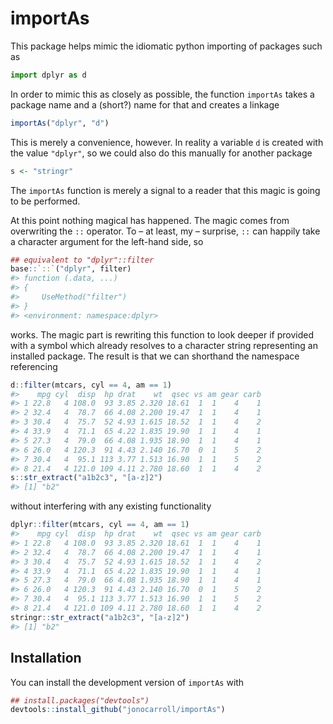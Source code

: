 
<!-- README.md is generated from README.Rmd. Please edit that file -->

# importAs

This package helps mimic the idiomatic python importing of packages such
as

``` python
import dplyr as d
```

In order to mimic this as closely as possible, the function `importAs`
takes a package name and a (short?) name for that and creates a linkage

``` r
importAs("dplyr", "d")
```

This is merely a convenience, however. In reality a variable `d` is
created with the value `"dplyr"`, so we could also do this manually for
another package

``` r
s <- "stringr"
```

The `importAs` function is merely a signal to a reader that this magic
is going to be performed.

At this point nothing magical has happened. The magic comes from
overwriting the `::` operator. To – at least, my – surprise, `::` can
happily take a character argument for the left-hand side, so

``` r
## equivalent to "dplyr"::filter
base::`::`("dplyr", filter)
#> function (.data, ...) 
#> {
#>     UseMethod("filter")
#> }
#> <environment: namespace:dplyr>
```

works. The magic part is rewriting this function to look deeper if
provided with a symbol which already resolves to a character string
representing an installed package. The result is that we can shorthand
the namespace referencing

``` r
d::filter(mtcars, cyl == 4, am == 1)
#>    mpg cyl  disp  hp drat    wt  qsec vs am gear carb
#> 1 22.8   4 108.0  93 3.85 2.320 18.61  1  1    4    1
#> 2 32.4   4  78.7  66 4.08 2.200 19.47  1  1    4    1
#> 3 30.4   4  75.7  52 4.93 1.615 18.52  1  1    4    2
#> 4 33.9   4  71.1  65 4.22 1.835 19.90  1  1    4    1
#> 5 27.3   4  79.0  66 4.08 1.935 18.90  1  1    4    1
#> 6 26.0   4 120.3  91 4.43 2.140 16.70  0  1    5    2
#> 7 30.4   4  95.1 113 3.77 1.513 16.90  1  1    5    2
#> 8 21.4   4 121.0 109 4.11 2.780 18.60  1  1    4    2
s::str_extract("a1b2c3", "[a-z]2")
#> [1] "b2"
```

without interfering with any existing functionality

``` r
dplyr::filter(mtcars, cyl == 4, am == 1)
#>    mpg cyl  disp  hp drat    wt  qsec vs am gear carb
#> 1 22.8   4 108.0  93 3.85 2.320 18.61  1  1    4    1
#> 2 32.4   4  78.7  66 4.08 2.200 19.47  1  1    4    1
#> 3 30.4   4  75.7  52 4.93 1.615 18.52  1  1    4    2
#> 4 33.9   4  71.1  65 4.22 1.835 19.90  1  1    4    1
#> 5 27.3   4  79.0  66 4.08 1.935 18.90  1  1    4    1
#> 6 26.0   4 120.3  91 4.43 2.140 16.70  0  1    5    2
#> 7 30.4   4  95.1 113 3.77 1.513 16.90  1  1    5    2
#> 8 21.4   4 121.0 109 4.11 2.780 18.60  1  1    4    2
stringr::str_extract("a1b2c3", "[a-z]2")
#> [1] "b2"
```

## Installation

You can install the development version of `importAs` with

``` r
## install.packages("devtools")
devtools::install_github("jonocarroll/importAs")
```
